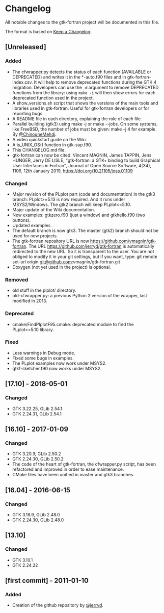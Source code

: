 # Changelog
All notable changes to the gtk-fortran project will be documented in this file.

The format is based on [Keep a Changelog](https://keepachangelog.com/en/1.0.0/).

## [Unreleased]
### Added
- The cfwrapper.py detects the status of each function (AVAILABLE or DEPRECATED) and writes it in the *-auto.f90 files and in gtk-fortran-index.csv. It will help to remove deprecated functions during the GTK 4 migration. Developers can use the `-d` argument to remove DEPRECATED functions from the library: using `make -i` will then show errors for each deprecated function used in the project.
- A show_versions.sh script that shows the versions of the main tools and libraries used in gtk-fortran. Useful for gtk-fortran developers or for reporting bugs.
- A README file in each directory, explaining the role of each file.
- Parallel building (gtk3) using make -j or make --jobs. On some systems, like FreeBSD, the number of jobs must be given: make -j 4 for example. By [@ChinouneMehdi](https://github.com/ChinouneMehdi).
- A video quickstart guide on the Wiki.
- A is_UNIX_OS() function in gtk-sup.f90.
- This CHANGELOG.md file.
- gtk-fortran can now be cited: Vincent MAGNIN, James TAPPIN, Jens HUNGER, Jerry DE LISLE, "gtk-fortran: a GTK+ binding to build Graphical User Interfaces in Fortran", Journal of Open Source Software, 4(34), 1109, 12th January 2019, https://doi.org/10.21105/joss.01109

### Changed
- Major revision of the PLplot part (code and documentation) in the gtk3 branch: PLplot>=5.13 is now required. And it runs under MSYS2/Windows. The gtk2 branch will keep PLplot<=5.10.
- Major update of the Wiki documentation.
- New examples: gtkzero.f90 (just a window) and gtkhello.f90 (two buttons).
- Updated examples.
- The default branch is now gtk3. The master (gtk2) branch should not be used for new projects.
- The gtk-fortran repository URL is now https://github.com/vmagnin/gtk-fortran. The URL https://github.com/jerryd/gtk-fortran is automatically redirected to the new URL. So it is transparent to the user. You are not obliged to modify it in your git settings, but if you want, type: git remote set-url origin git@github.com:vmagnin/gtk-fortran.git
- Doxygen (not yet used in the project) is optional.

### Removed
- old stuff in the plplot/ directory.
- old-cfwrapper.py: a previous Python 2 version of the wrapper, last modified in 2013.

### Deprecated
- cmake/FindPlplotF95.cmake: deprecated module to find the PLplot<=5.10 library.

### Fixed
- Less warnings in Debug mode.
- Fixed some bugs in examples.
- The PLplot examples now work under MSYS2.
- gtkf-sketcher.f90 now works under MSYS2.


## [17.10] - 2018-05-01
### Changed
- GTK 3.22.25, GLib 2.54.1
- GTK 2.24.31, GLib 2.54.1

## [16.10] - 2017-01-09
### Changed
- GTK 3.20.9,  GLib 2.50.2
- GTK 2.24.30, GLib 2.50.2
- The code of the heart of gtk-fortran, the cfwrapper.py script, has been refactored and improved in order to ease maintenance. 
- CMake files have been unified in master and gtk3 branches.

## [16.04] - 2016-06-15
### Changed
- GTK 3.18.9,  GLib 2.48.0
- GTK 2.24.30, GLib 2.48.0

## [13.10]
### Changed
- GTK 3.10.1
- GTK 2.24.22

## [first commit] - 2011-01-10
### Added
- Creation of the github repository by [@jerryd](https://github.com/jerryd/).
